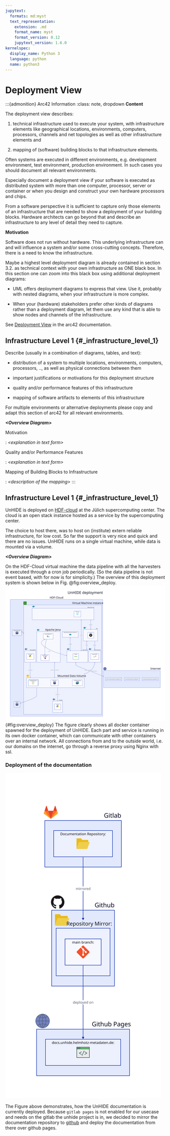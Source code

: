 ```yaml
---
jupytext:
  formats: md:myst
  text_representation:
    extension: .md
    format_name: myst
    format_version: 0.12
    jupytext_version: 1.6.0
kernelspec:
  display_name: Python 3
  language: python
  name: python3
---
```


# Deployment View

:::{admonition} Arc42 Information
:class: note, dropdown
**Content**


The deployment view describes:

1.  technical infrastructure used to execute your system, with
    infrastructure elements like geographical locations, environments,
    computers, processors, channels and net topologies as well as other
    infrastructure elements and

2.  mapping of (software) building blocks to that infrastructure
    elements.

Often systems are executed in different environments, e.g. development
environment, test environment, production environment. In such cases you
should document all relevant environments.

Especially document a deployment view if your software is executed as
distributed system with more than one computer, processor, server or
container or when you design and construct your own hardware processors
and chips.

From a software perspective it is sufficient to capture only those
elements of an infrastructure that are needed to show a deployment of
your building blocks. Hardware architects can go beyond that and
describe an infrastructure to any level of detail they need to capture.

**Motivation**


Software does not run without hardware. This underlying infrastructure
can and will influence a system and/or some cross-cutting concepts.
Therefore, there is a need to know the infrastructure.

Maybe a highest level deployment diagram is already contained in section
3.2. as technical context with your own infrastructure as ONE black box.
In this section one can zoom into this black box using additional
deployment diagrams:

-   UML offers deployment diagrams to express that view. Use it,
    probably with nested diagrams, when your infrastructure is more
    complex.

-   When your (hardware) stakeholders prefer other kinds of diagrams
    rather than a deployment diagram, let them use any kind that is able
    to show nodes and channels of the infrastructure.

See [Deployment View](https://docs.arc42.org/section-7/) in the arc42
documentation.

## Infrastructure Level 1 {#_infrastructure_level_1}

Describe (usually in a combination of diagrams, tables, and text):

-   distribution of a system to multiple locations, environments,
    computers, processors, .., as well as physical connections between
    them

-   important justifications or motivations for this deployment
    structure

-   quality and/or performance features of this infrastructure

-   mapping of software artifacts to elements of this infrastructure

For multiple environments or alternative deployments please copy and
adapt this section of arc42 for all relevant environments.

***\<Overview Diagram>***

Motivation

:   *\<explanation in text form>*

Quality and/or Performance Features

:   *\<explanation in text form>*

Mapping of Building Blocks to Infrastructure

:   *\<description of the mapping>*
:::

## Infrastructure Level 1 {#_infrastructure_level_1}


UnHIDE is deployed on [HDF-cloud](https://www.fz-juelich.de/en/ias/jsc/systems/scientific-clouds/hdf-cloud)
at the Jülich supercomputing center. The cloud is an open stack instance hosted as a service by the supercomputing center.

The choice to host there, was to host on (institute) extern reliable infrastructure, for low cost.
So far the support is very nice and quick and there are no issues.
UnHIDE runs on a single virtual machine, while data is mounted via a volume.



***\<Overview Diagram>***

On the HDF-Cloud virtual machine the data pipeline with all the harvesters is executed through a cron job periodically.
(So the data pipeline is not event based, with for now is for simplicity.) The overview of this 
deployment system is shown below in Fig. @fig:overview_deploy.
![overview_deploy](../../diagrams/unhide_deployment_overview.svg){#fig:overview_deploy}
The figure clearly shows all docker container spawned for the deployment of UnHIDE. 
Each part and service is running in its own docker container, which can communicate with other containers
over an internal network. All connections from and to the outside world, i.e. our domains on the internet, go through
a reverse proxy using Nginx with ssl.

### Deployment of the documentation

![repository_overview](../../diagrams/documentation_deployment.svg)

The Figure above demonstrates, how the UnHIDE documentation is currently deployed.
Because `gitlab pages` is not enabled for our usecase and needs on the gitlab the unhide project is in,
we decided to mirror the documentation repository to [github](https://github.com/Materials-Data-Science-and-Informatics/unhide-docs) and deploy the documentation from there
over github pages.

